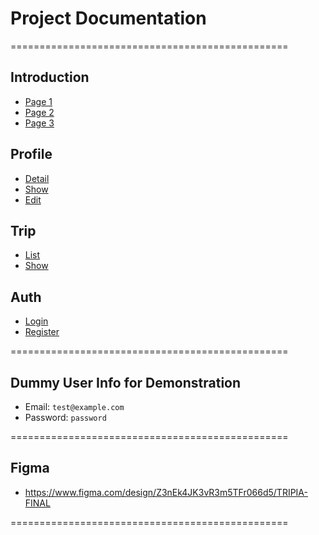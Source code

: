 # Project Documentation

================================================


## Introduction ##
- [Page 1](http://127.0.0.1:3000/introduction/page-1)
- [Page 2](http://127.0.0.1:3000/introduction/page-2)
- [Page 3](http://127.0.0.1:3000/introduction/page-3)

## Profile ##
- [Detail](http://127.0.0.1:3000/profile/detail)
- [Show](http://127.0.0.1:3000/profile/show/(:id))
- [Edit](http://127.0.0.1:3000/profile/edit/(:id))

## Trip ##
- [List](http://127.0.0.1:3000/trip/list)
- [Show](http://127.0.0.1:3000/trip/show/(:id))

## Auth ##
- [Login](http://127.0.0.1:3000/auth/login)
- [Register](http://127.0.0.1:3000/auth/register)

================================================

## Dummy User Info for Demonstration ##
- Email: `test@example.com`
- Password: `password`

================================================

## Figma ##
- https://www.figma.com/design/Z3nEk4JK3vR3m5TFr066d5/TRIPIA-FINAL

================================================
